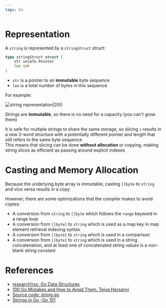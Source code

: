 ```yaml
---
tags: Go
---
```


# Representation

A `string` is represented by a `stringStruct` struct:

```go
type stringStruct struct {
	str unsafe.Pointer
	len int
}
```

- `str` is a pointer to an **immutable** byte sequence
- `len` is a total number of bytes in this sequence

For example:

![string representation|200](string%20representation%20Go.png)

Strings are **immutable**, so there is no need for a capacity (you can't grow them)  

It is safe for multiple strings to share the same storage, so slicing `s` results in a new 2-word structure with a potentially different pointer and length that still refers to the same byte sequence  
This means that slicing can be done **without allocation** or copying, making string slices as efficient as passing around explicit indexes

# Casting and Memory Allocation

Because the underlying byte array is immutable, casting `[]byte` to `string` and vice versa results in a copy

However, there are some optimizations that the compiler makes to avoid copies:

- A conversion from `string` to `[]byte` which follows the `range` keyword in a range loop
- A conversion from `[]byte]` to `string` which is used as a map key in map element retrieval indexing syntax
- A conversion from `[]byte]` to `string` which is used in a comparison
- A conversion from `[]byte]` to `string` which is used in a string concatenation, and at least one of concatenated string values is a non-blank string constant

# References

- [research!rsc: Go Data Structures](https://research.swtch.com/godata)
- [100 Go Mistakes and How to Avoid Them. Teiva Harsanyi](References.md#100%20Go%20Mistakes%20and%20How%20to%20Avoid%20Them.%20Teiva%20Harsanyi)
- [Source code: string.go](https://github.com/golang/go/blob/master/src/runtime/string.go#L232)
- [Strings in Go -Go 101](https://go101.org/article/string.html)
